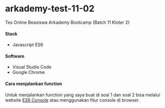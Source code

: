 # arkademy-test-11-02
Tes Online Beasiswa Arkademy Bootcamp (Batch 11 Kloter 2)

#### Stack
- Javascript ES6

#### Software
- Visual Studio Code
- Google Chrome

#### Cara menjalankan function
Untuk menjalankan function yang saya buat di soal 1 dan soal 2 bisa melalui website [ES6 Console](https://es6console.com/) atau menggunakan fitur console di browser.
